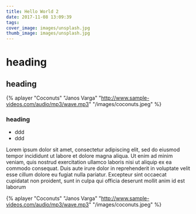 ```yaml
---
title: Hello World 2
date: 2017-11-08 13:09:39
tags:
cover_image: images/unsplash.jpg
thumb_image: images/unsplash.jpg
---
```


# heading 

## heading

{% aplayer "Coconuts" "Janos Varga" "http://www.sample-videos.com/audio/mp3/wave.mp3" "/images/coconuts.jpeg"  %}


### heading

- ddd
- ddd

Lorem ipsum dolor sit amet, consectetur adipiscing elit, sed do eiusmod tempor incididunt ut labore et dolore magna aliqua. Ut enim ad minim veniam, quis nostrud exercitation ullamco laboris nisi ut aliquip ex ea commodo consequat. Duis aute irure dolor in reprehenderit in voluptate velit esse cillum dolore eu fugiat nulla pariatur. Excepteur sint occaecat cupidatat non proident, sunt in culpa qui officia deserunt mollit anim id est laborum

{% aplayer "Coconuts" "Janos Varga" "http://www.sample-videos.com/audio/mp3/wave.mp3" "/images/coconuts.jpeg"  %}
